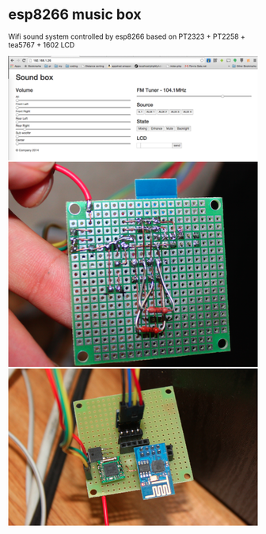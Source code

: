 # esp8266 music box
Wifi sound system controlled by esp8266 based on PT2323 + PT2258 + tea5767 + 1602 LCD

![alt tag](https://raw.githubusercontent.com/avtehnik/esp8266-music-box/master/web-wiew.png)
![alt tag](https://raw.githubusercontent.com/avtehnik/esp8266-music-box/master/pict1.png)
![alt tag](https://raw.githubusercontent.com/avtehnik/esp8266-music-box/master/pict2.png)


